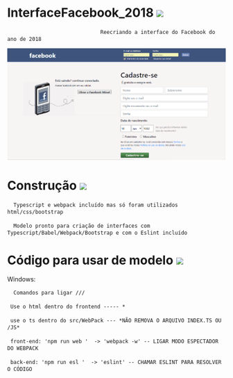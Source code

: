 # InterfaceFacebook_2018 <img src='https://img.shields.io/static/v1?label=build&message=Facebook&color=blue'>

                                  Reecriando a interface do Facebook do ano de 2018
                          
 <img src='https://github.com/joaocarlopa/InterfaceFacebook_2018/blob/main/read.png'>
 
 
 
 # Construção <img src='https://img.shields.io/static/v1?label=HTML&message=CSS&color=blue'>
 
      Typescript e webpack incluído mas só foram utilizados html/css/bootstrap
      
      Modelo pronto para criação de interfaces com Typescript/Babel/Webpack/Bootstrap e com o Eslint incluído
      
# Código para usar de modelo <img src='https://img.shields.io/static/v1?label=Typescript&message=Eslint&color=blueviolet'>

Windows:

      Comandos para ligar ///

     Use o html dentro do frontend ----- *

     use o ts dentro do src/WebPack --- *NÃO REMOVA O ARQUIVO INDEX.TS OU /JS*

     front-end: 'npm run web '  -> 'webpack -w' -- LIGAR MODO ESPECTADOR DO WEBPACK
     
     back-end: 'npm run esl '  -> 'eslint' -- CHAMAR ESLINT PARA RESOLVER O CÓDIGO






